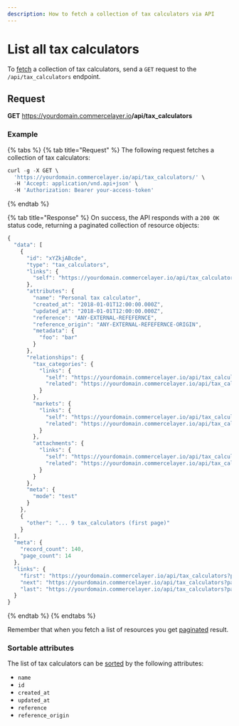 ```yaml
---
description: How to fetch a collection of tax calculators via API
---
```


# List all tax calculators

To <a href="https://docs.commercelayer.io/developers/fetching-resources" target="_blank">fetch</a> a collection of tax calculators, send a `GET` request to the `/api/tax_calculators` endpoint.

## Request

**GET** https://yourdomain.commercelayer.io<b>/api/tax_calculators</b>

### **Example**

{% tabs %}
{% tab title="Request" %}
The following request fetches a collection of tax calculators:

```javascript
curl -g -X GET \
  'https://yourdomain.commercelayer.io/api/tax_calculators/' \
  -H 'Accept: application/vnd.api+json' \
  -H 'Authorization: Bearer your-access-token'
```
{% endtab %}

{% tab title="Response" %}
On success, the API responds with a `200 OK` status code, returning a paginated collection of resource objects:

```javascript
{
  "data": [
    {
      "id": "xYZkjABcde",
      "type": "tax_calculators",
      "links": {
        "self": "https://yourdomain.commercelayer.io/api/tax_calculators/xYZkjABcde"
      },
      "attributes": {
        "name": "Personal tax calculator",
        "created_at": "2018-01-01T12:00:00.000Z",
        "updated_at": "2018-01-01T12:00:00.000Z",
        "reference": "ANY-EXTERNAL-REFEFERNCE",
        "reference_origin": "ANY-EXTERNAL-REFEFERNCE-ORIGIN",
        "metadata": {
          "foo": "bar"
        }
      },
      "relationships": {
        "tax_categories": {
          "links": {
            "self": "https://yourdomain.commercelayer.io/api/tax_calculators/xYZkjABcde/relationships/tax_categories",
            "related": "https://yourdomain.commercelayer.io/api/tax_calculators/xYZkjABcde/tax_categories"
          }
        },
        "markets": {
          "links": {
            "self": "https://yourdomain.commercelayer.io/api/tax_calculators/xYZkjABcde/relationships/markets",
            "related": "https://yourdomain.commercelayer.io/api/tax_calculators/xYZkjABcde/markets"
          }
        },
        "attachments": {
          "links": {
            "self": "https://yourdomain.commercelayer.io/api/tax_calculators/xYZkjABcde/relationships/attachments",
            "related": "https://yourdomain.commercelayer.io/api/tax_calculators/xYZkjABcde/attachments"
          }
        }
      },
      "meta": {
        "mode": "test"
      }
    },
    {
      "other": "... 9 tax_calculators (first page)"
    }
  ],
  "meta": {
    "record_count": 140,
    "page_count": 14
  },
  "links": {
    "first": "https://yourdomain.commercelayer.io/api/tax_calculators?page[number]=1&page[size]=10",
    "next": "https://yourdomain.commercelayer.io/api/tax_calculators?page[number]=2&page[size]=10",
    "last": "https://yourdomain.commercelayer.io/api/tax_calculators?page[number]=14&page[size]=10"
  }
}
```
{% endtab %}
{% endtabs %}

Remember that when you fetch a list of resources you get <a href="https://docs.commercelayer.io/developers/pagination" target="_blank">paginated</a> result.

### Sortable attributes

The list of tax calculators can be <a href="https://docs.commercelayer.io/developers/sorting-results" target="_blank">sorted</a> by the following attributes:

* `name`
* `id`
* `created_at`
* `updated_at`
* `reference`
* `reference_origin`

